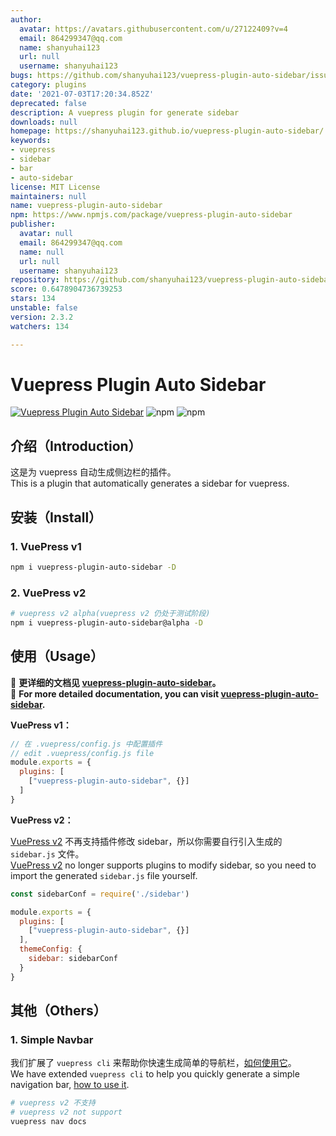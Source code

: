 ```yaml
---
author:
  avatar: https://avatars.githubusercontent.com/u/27122409?v=4
  email: 864299347@qq.com
  name: shanyuhai123
  url: null
  username: shanyuhai123
bugs: https://github.com/shanyuhai123/vuepress-plugin-auto-sidebar/issues
category: plugins
date: '2021-07-03T17:20:34.852Z'
deprecated: false
description: A vuepress plugin for generate sidebar
downloads: null
homepage: https://shanyuhai123.github.io/vuepress-plugin-auto-sidebar/
keywords:
- vuepress
- sidebar
- bar
- auto-sidebar
license: MIT License
maintainers: null
name: vuepress-plugin-auto-sidebar
npm: https://www.npmjs.com/package/vuepress-plugin-auto-sidebar
publisher:
  avatar: null
  email: 864299347@qq.com
  name: null
  url: null
  username: shanyuhai123
repository: https://github.com/shanyuhai123/vuepress-plugin-auto-sidebar
score: 0.6478904736739253
stars: 134
unstable: false
version: 2.3.2
watchers: 134

---
```


# Vuepress Plugin Auto Sidebar

[![Vuepress Plugin Auto Sidebar](https://github.com/shanyuhai123/vuepress-plugin-auto-sidebar/actions/workflows/deploy-docs.yml/badge.svg)](https://github.com/shanyuhai123/vuepress-plugin-auto-sidebar/actions/workflows/deploy-docs.yml) ![npm](https://img.shields.io/npm/dt/vuepress-plugin-auto-sidebar) ![npm](https://img.shields.io/npm/v/vuepress-plugin-auto-sidebar)

## 介绍（Introduction）

这是为 vuepress 自动生成侧边栏的插件。  
This is a plugin that automatically generates a sidebar for vuepress.

## 安装（Install）

### 1. VuePress v1

``` bash
npm i vuepress-plugin-auto-sidebar -D
```

### 2. VuePress v2

```bash
# vuepress v2 alpha(vuepress v2 仍处于测试阶段)
npm i vuepress-plugin-auto-sidebar@alpha -D
```

## 使用（Usage）

:book: **更详细的文档见 [vuepress-plugin-auto-sidebar](https://shanyuhai123.github.io/vuepress-plugin-auto-sidebar)。**  
:book: **For more detailed documentation, you can visit [vuepress-plugin-auto-sidebar](https://shanyuhai123.github.io/vuepress-plugin-auto-sidebar).**

**VuePress v1：**

```js
// 在 .vuepress/config.js 中配置插件
// edit .vuepress/config.js file
module.exports = {
  plugins: [
    ["vuepress-plugin-auto-sidebar", {}]
  ]
}
```

**VuePress v2：**

[VuePress v2](https://v2.vuepress.vuejs.org/zh/) 不再支持插件修改 sidebar，所以你需要自行引入生成的 `sidebar.js` 文件。  
[VuePress v2](https://v2.vuepress.vuejs.org/) no longer supports plugins to modify sidebar, so you need to import the generated `sidebar.js` file yourself.

```js
const sidebarConf = require('./sidebar')

module.exports = {
  plugins: [
    ["vuepress-plugin-auto-sidebar", {}]
  ],
  themeConfig: {
    sidebar: sidebarConf
  }
}
```

## 其他（Others）

### 1. Simple Navbar

我们扩展了 `vuepress cli` 来帮助你快速生成简单的导航栏，[如何使用它](https://shanyuhai123.github.io/vuepress-plugin-auto-sidebar/zh/features/plugin-options.html#nav-%E5%AF%BC%E8%88%AA%E6%A0%8F)。  
We have extended `vuepress cli` to help you quickly generate a simple navigation bar, [how to use it](https://shanyuhai123.github.io/vuepress-plugin-auto-sidebar/features/plugin-options.html#nav).

```bash
# vuepress v2 不支持
# vuepress v2 not support
vuepress nav docs
```
